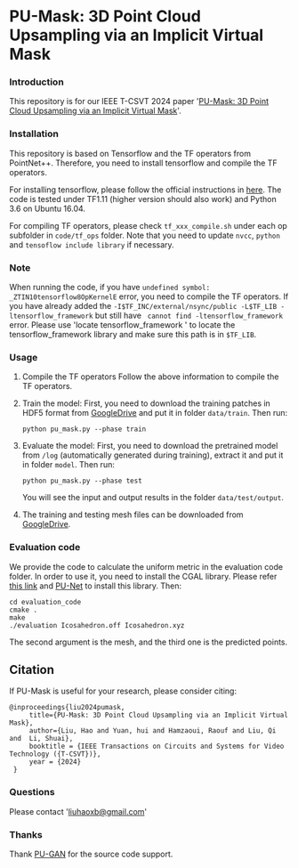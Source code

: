 # PU-Mask: 3D Point Cloud Upsampling via an Implicit Virtual Mask

### Introduction 

This repository is for our IEEE T-CSVT 2024 paper '[PU-Mask: 3D Point Cloud Upsampling via an Implicit Virtual Mask](https://github.com/liuhaoyun/PU-Mask)'.  

### Installation
This repository is based on Tensorflow and the TF operators from PointNet++. Therefore, you need to install tensorflow and compile the TF operators. 

For installing tensorflow, please follow the official instructions in [here](https://www.tensorflow.org/install/install_linux). The code is tested under TF1.11 (higher version should also work) and Python 3.6 on Ubuntu 16.04.

For compiling TF operators, please check `tf_xxx_compile.sh` under each op subfolder in `code/tf_ops` folder. Note that you need to update `nvcc`, `python` and `tensoflow include library` if necessary. 

### Note
When running the code, if you have `undefined symbol: _ZTIN10tensorflow8OpKernelE` error, you need to compile the TF operators. If you have already added the `-I$TF_INC/external/nsync/public -L$TF_LIB -ltensorflow_framework` but still have ` cannot find -ltensorflow_framework` error. Please use 'locate tensorflow_framework
' to locate the tensorflow_framework library and make sure this path is in `$TF_LIB`.

### Usage
   
1. Compile the TF operators
   Follow the above information to compile the TF operators. 
   
2. Train the model:
    First, you need to download the training patches in HDF5 format from [GoogleDrive](https://drive.google.com/open?id=13ZFDffOod_neuF3sOM0YiqNbIJEeSKdZ) and put it in folder `data/train`.
    Then run:
    
   ```shell
   python pu_mask.py --phase train
   ```

4. Evaluate the model:
    First, you need to download the pretrained model from `/log` (automatically generated during training), extract it and put it in folder `model`.
    Then run:
    
   ```shell
   python pu_mask.py --phase test
   ```
   You will see the input and output results in the folder `data/test/output`.
   
5. The training and testing mesh files can be downloaded from [GoogleDrive](https://drive.google.com/open?id=1BNqjidBVWP0_MUdMTeGy1wZiR6fqyGmC).

### Evaluation code
We provide the code to calculate the uniform metric in the evaluation code folder. In order to use it, you need to install the CGAL library. Please refer [this link](https://www.cgal.org/download/linux.html) and  [PU-Net](https://github.com/yulequan/PU-Net) to install this library.
Then:
   ```shell
   cd evaluation_code
   cmake .
   make
   ./evaluation Icosahedron.off Icosahedron.xyz
   ```
The second argument is the mesh, and the third one is the predicted points.

## Citation

If PU-Mask is useful for your research, please consider citing:

    @inproceedings{liu2024pumask,
         title={PU-Mask: 3D Point Cloud Upsampling via an Implicit Virtual Mask},
         author={Liu, Hao and Yuan, hui and Hamzaoui, Raouf and Liu, Qi and  Li, Shuai},
         booktitle = {IEEE Transactions on Circuits and Systems for Video Technology ({T-CSVT})},
         year = {2024}
     }


### Questions

Please contact 'liuhaoxb@gmail.com'

### Thanks

Thank [PU-GAN](https://github.com/liruihui/PU-GAN) for the source code support.
